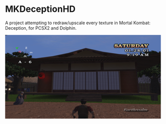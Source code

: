 # MKDeceptionHD
A project attempting to redraw/upscale every texture in Mortal Kombat: Deception, for PCSX2 and Dolphin.

![gs_20220310221003.png](https://raw.githubusercontent.com/vStar925/MKDeception-Texture-Pack-Kollection/main/Screenshots/gs_20220310221003.png)
